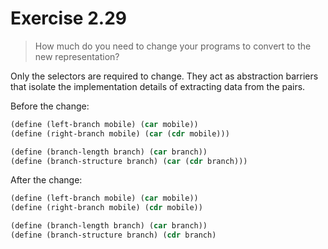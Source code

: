# Exercise 2.29

> How much do you need to change your programs to convert to the new repre­sentation?

Only the selectors are required to change. They act as abstraction barriers that isolate the implementation details of extracting data from the pairs.

Before the change:

```scheme
(define (left-branch mobile) (car mobile))
(define (right-branch mobile) (car (cdr mobile)))

(define (branch-length branch) (car branch))
(define (branch-structure branch) (car (cdr branch)))
```

After the change:

```scheme
(define (left-branch mobile) (car mobile))
(define (right-branch mobile) (cdr mobile))

(define (branch-length branch) (car branch))
(define (branch-structure branch) (cdr branch)
```

